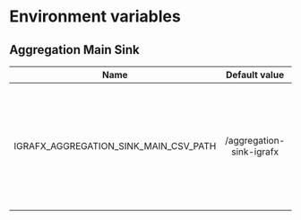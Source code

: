 # Environment variables

## Aggregation Main Sink

| Name                                  |       Default value        |                                                                                                                         Comment |
|---------------------------------------|:--------------------------:|--------------------------------------------------------------------------------------------------------------------------------:|
| IGRAFX_AGGREGATION_SINK_MAIN_CSV_PATH | /aggregation-sink-igrafx   | Path to the directory storing the CSV files sent to each of the iGrafx projects (should be mounted in the docker-compose.yml)   |
